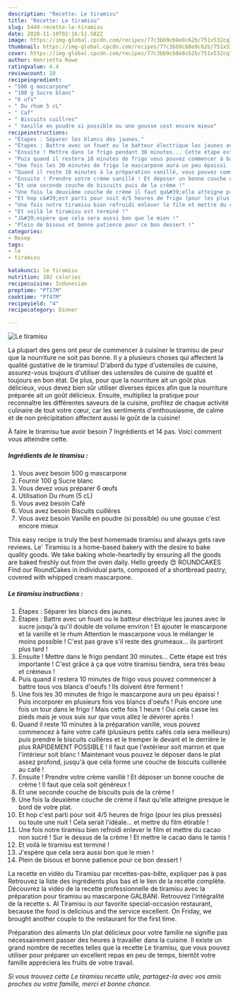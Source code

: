 ```yaml
---
description: "Recette: Le tiramisu"
title: "Recette: Le tiramisu"
slug: 5449-recette-le-tiramisu
date: 2020-11-10T02:16:51.582Z
image: https://img-global.cpcdn.com/recipes/77c3bb9cb8e8c62b/751x532cq70/le-tiramisu-photo-principale-de-la-recette.jpg
thumbnail: https://img-global.cpcdn.com/recipes/77c3bb9cb8e8c62b/751x532cq70/le-tiramisu-photo-principale-de-la-recette.jpg
cover: https://img-global.cpcdn.com/recipes/77c3bb9cb8e8c62b/751x532cq70/le-tiramisu-photo-principale-de-la-recette.jpg
author: Henrietta Rowe
ratingvalue: 4.4
reviewcount: 10
recipeingredient:
- "500 g mascarpone"
- "100 g Sucre blanc"
- "6 ufs"
- " Du rhum 5 cL"
- " Caf"
- " Biscuits cuillres"
- " Vanille en poudre si possible ou une gousse cest encore mieux"
recipeinstructions:
- "Étapes : Séparer les blancs des jaunes."
- "Étapes : Battre avec un fouet ou le batteur électrique les jaunes avec le sucre jusqu&#39;à qu&#39;il double de volume environ ! Et ajouter le mascarpone et la vanille et le rhum Attention le mascarpone vous le mélanger le moins possible ! C&#39;est pas grave s&#39;il reste des grumeaux... ils partiront plus tard !"
- "Ensuite ! Mettre dans le frigo pendant 30 minutes... Cette étape est très importante ! C&#39;est grâce à ça que votre tiramisu tiendra, sera très beau et crémeux !"
- "Puis quand il restera 10 minutes de frigo vous pouvez commencer à battre tous vos blancs d&#39;oeufs ! Ils doivent être ferment !"
- "Une fois les 30 minutes de frigo le mascarpone aura un peu épaissi ! Puis incorporer en plusieurs fois vos blancs d&#39;oeufs ! Puis encore une fois un tour dans le frigo ! Mais cette fois 1 heure ! Oui cela casse les pieds mais je vous suis sur que vous allez le dévorer après !"
- "Quand il reste 10 minutes à la préparation vanillé, vous pouvez commencez à faire votre café (plusieurs petits cafés cela sera meilleurs) puis prendre le biscuits cuillères et le tremper le devant et le derrière le plus RAPIDEMENT POSSIBLE ! Il faut que l&#39;extérieur soit marron et que l&#39;intérieur soit blanc ! Maintenant vous pouvez le déposer dans le plat assez profond, jusqu&#39;à que cela forme une couche de biscuits cuillerée au café !"
- "Ensuite ! Prendre votre crème vanillé ! Et déposer un bonne couche de crème ! Il faut que cela soit généreux !"
- "Et une seconde couche de biscuits puis de la crème !"
- "Une fois la deuxième couche de crème il faut qu&#39;elle atteigne presque le bord de votre plat."
- "Et hop c&#39;est parti pour soit 4/5 heures de frigo (pour les plus pressés) ou toute une nuit ! Cela serait l&#39;idéale... et mettre du film étirable !"
- "Une fois notre tiramisu bien refroidi enlever le film et mettre du cacao non sucré ! Sur le dessus de la crème ! Et mettre le cacao dans le tamis !"
- "Et voilà le tiramisu est terminé !"
- "J&#39;espère que cela sera aussi bon que le mien !"
- "Plein de bisous et bonne patience pour ce bon dessert !"
categories:
- Resep
tags:
- le
- tiramisu

katakunci: le tiramisu 
nutrition: 102 calories
recipecuisine: Indonesian
preptime: "PT17M"
cooktime: "PT47M"
recipeyield: "4"
recipecategory: Dinner

---
```



![Le tiramisu](https://img-global.cpcdn.com/recipes/77c3bb9cb8e8c62b/751x532cq70/le-tiramisu-photo-principale-de-la-recette.jpg)

La plupart des gens ont peur de commencer à cuisiner le tiramisu de peur que la nourriture ne soit pas bonne. Il y a plusieurs choses qui affectent la qualité gustative de le tiramisu! D'abord du type d'ustensiles de cuisine, assurez-vous toujours d'utiliser des ustensiles de cuisine de qualité et toujours en bon état. De plus, pour que la nourriture ait un goût plus délicieux, vous devez bien sûr utiliser diverses épices afin que la nourriture préparée ait un goût délicieux. Ensuite, multipliez la pratique pour reconnaître les différentes saveurs de la cuisine, profitez de chaque activité culinaire de tout votre cœur, car les sentiments d'enthousiasme, de calme et de non précipitation affectent aussi le goût de la cuisine!

<!--inarticleads1-->

À faire le tiramisu tue avoir besoin 7 Ingrédients et 14 pas. Voici comment vous atteindre cette.

##### Ingrédients de le tiramisu :

1. Vous avez besoin 500 g mascarpone
1. Fournir 100 g Sucre blanc
1. Vous devez vous préparer 6 œufs
1. Utilisation  Du rhum (5 cL)
1. Vous avez besoin  Café
1. Vous avez besoin  Biscuits cuillères
1. Vous avez besoin  Vanille en poudre (si possible) ou une gousse c&#39;est encore mieux


This easy recipe is truly the best homemade tiramisu and always gets rave reviews. Le&#39; Tiramisu is a home-based bakery with the desire to bake quality goods. We take baking whole-heartedly by ensuring all the goods are baked freshly out from the oven daily. Hello greedy 😍 ️ROUNDCAKES ️ Find our RoundCakes in individual parts, composed of a shortbread pastry, covered with whipped cream mascarpone. 

<!--inarticleads2-->

##### Le tiramisu instructions :

1. Étapes : Séparer les blancs des jaunes.
1. Étapes : Battre avec un fouet ou le batteur électrique les jaunes avec le sucre jusqu&#39;à qu&#39;il double de volume environ ! Et ajouter le mascarpone et la vanille et le rhum Attention le mascarpone vous le mélanger le moins possible ! C&#39;est pas grave s&#39;il reste des grumeaux... ils partiront plus tard !
1. Ensuite ! Mettre dans le frigo pendant 30 minutes... Cette étape est très importante ! C&#39;est grâce à ça que votre tiramisu tiendra, sera très beau et crémeux !
1. Puis quand il restera 10 minutes de frigo vous pouvez commencer à battre tous vos blancs d&#39;oeufs ! Ils doivent être ferment !
1. Une fois les 30 minutes de frigo le mascarpone aura un peu épaissi ! Puis incorporer en plusieurs fois vos blancs d&#39;oeufs ! Puis encore une fois un tour dans le frigo ! Mais cette fois 1 heure ! Oui cela casse les pieds mais je vous suis sur que vous allez le dévorer après !
1. Quand il reste 10 minutes à la préparation vanillé, vous pouvez commencez à faire votre café (plusieurs petits cafés cela sera meilleurs) puis prendre le biscuits cuillères et le tremper le devant et le derrière le plus RAPIDEMENT POSSIBLE ! Il faut que l&#39;extérieur soit marron et que l&#39;intérieur soit blanc ! Maintenant vous pouvez le déposer dans le plat assez profond, jusqu&#39;à que cela forme une couche de biscuits cuillerée au café !
1. Ensuite ! Prendre votre crème vanillé ! Et déposer un bonne couche de crème ! Il faut que cela soit généreux !
1. Et une seconde couche de biscuits puis de la crème !
1. Une fois la deuxième couche de crème il faut qu&#39;elle atteigne presque le bord de votre plat.
1. Et hop c&#39;est parti pour soit 4/5 heures de frigo (pour les plus pressés) ou toute une nuit ! Cela serait l&#39;idéale... et mettre du film étirable !
1. Une fois notre tiramisu bien refroidi enlever le film et mettre du cacao non sucré ! Sur le dessus de la crème ! Et mettre le cacao dans le tamis !
1. Et voilà le tiramisu est terminé !
1. J&#39;espère que cela sera aussi bon que le mien !
1. Plein de bisous et bonne patience pour ce bon dessert !


La recette en vidéo du Tiramisu par recettes-pas-bête, expliquer pas à pas Retrouvez la liste des ingrédients plus bas et le lien de la recette complète. Découvrez la vidéo de la recette professionnelle de tiramisu avec la préparation pour tiramisu au mascarpone GALBANI. Retrouvez l&#39;intégralité de la recette s. Al Tiramisu is our favorite special-occasion restaurant, because the food is delicious and the service excellent. On Friday, we brought another couple to the restaurant for the first time. 

<!--inarticleads1-->

<p>
Préparation des aliments Un plat délicieux pour votre famille ne signifie pas nécessairement passer des heures à travailler dans la cuisine. Il existe un grand nombre de recettes telles que la recette Le tiramisu, que vous pouvez utiliser pour préparer un excellent repas en peu de temps, bientôt votre famille appréciera les fruits de votre travail.
</p>

<p>
<i>Si vous trouvez cette Le tiramisu recette utile, partagez-la avec vos amis proches ou votre famille, merci et bonne chance.</i>
</p>

